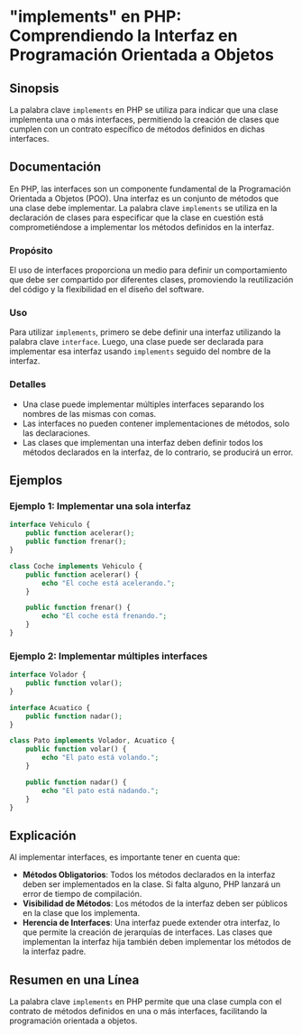 <!--
Meta Description: # "implements" en PHP: Comprendiendo la Interfaz en Programación Orientada a Objetos ## Sinopsis La palabra clave `implements` en PHP se utiliza para ...
Meta Keywords: interfaz, una, que, interfaces, métodos
-->

# "implements" en PHP: Comprendiendo la Interfaz en Programación Orientada a Objetos

## Sinopsis
La palabra clave `implements` en PHP se utiliza para indicar que una clase implementa una o más interfaces, permitiendo la creación de clases que cumplen con un contrato específico de métodos definidos en dichas interfaces.

## Documentación
En PHP, las interfaces son un componente fundamental de la Programación Orientada a Objetos (POO). Una interfaz es un conjunto de métodos que una clase debe implementar. La palabra clave `implements` se utiliza en la declaración de clases para especificar que la clase en cuestión está comprometiéndose a implementar los métodos definidos en la interfaz.

### Propósito
El uso de interfaces proporciona un medio para definir un comportamiento que debe ser compartido por diferentes clases, promoviendo la reutilización del código y la flexibilidad en el diseño del software.

### Uso
Para utilizar `implements`, primero se debe definir una interfaz utilizando la palabra clave `interface`. Luego, una clase puede ser declarada para implementar esa interfaz usando `implements` seguido del nombre de la interfaz.

### Detalles
- Una clase puede implementar múltiples interfaces separando los nombres de las mismas con comas.
- Las interfaces no pueden contener implementaciones de métodos, solo las declaraciones.
- Las clases que implementan una interfaz deben definir todos los métodos declarados en la interfaz, de lo contrario, se producirá un error.

## Ejemplos

### Ejemplo 1: Implementar una sola interfaz
```php
interface Vehiculo {
    public function acelerar();
    public function frenar();
}

class Coche implements Vehiculo {
    public function acelerar() {
        echo "El coche está acelerando.";
    }

    public function frenar() {
        echo "El coche está frenando.";
    }
}
```

### Ejemplo 2: Implementar múltiples interfaces
```php
interface Volador {
    public function volar();
}

interface Acuatico {
    public function nadar();
}

class Pato implements Volador, Acuatico {
    public function volar() {
        echo "El pato está volando.";
    }

    public function nadar() {
        echo "El pato está nadando.";
    }
}
```

## Explicación
Al implementar interfaces, es importante tener en cuenta que:

- **Métodos Obligatorios**: Todos los métodos declarados en la interfaz deben ser implementados en la clase. Si falta alguno, PHP lanzará un error de tiempo de compilación.
- **Visibilidad de Métodos**: Los métodos de la interfaz deben ser públicos en la clase que los implementa.
- **Herencia de Interfaces**: Una interfaz puede extender otra interfaz, lo que permite la creación de jerarquías de interfaces. Las clases que implementan la interfaz hija también deben implementar los métodos de la interfaz padre.

## Resumen en una Línea
La palabra clave `implements` en PHP permite que una clase cumpla con el contrato de métodos definidos en una o más interfaces, facilitando la programación orientada a objetos.